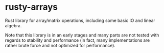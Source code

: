 # rusty-arrays

Rust library for array/matrix operations, including some basic IO and linear algebra.

Note that this library is in an early stages and many parts are not tested with regards to stability and performance (in fact, many implementations are rather brute force and not optimized for performance).
